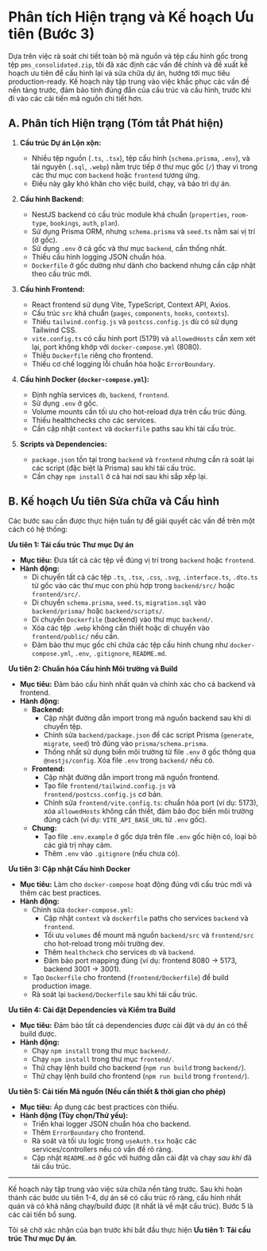 # Phân tích Hiện trạng và Kế hoạch Ưu tiên (Bước 3)

Dựa trên việc rà soát chi tiết toàn bộ mã nguồn và tệp cấu hình gốc trong tệp `pms_consolidated.zip`, tôi đã xác định các vấn đề chính và đề xuất kế hoạch ưu tiên để cấu hình lại và sửa chữa dự án, hướng tới mục tiêu production-ready. Kế hoạch này tập trung vào việc khắc phục các vấn đề nền tảng trước, đảm bảo tính đúng đắn của cấu trúc và cấu hình, trước khi đi vào các cải tiến mã nguồn chi tiết hơn.

## A. Phân tích Hiện trạng (Tóm tắt Phát hiện)

1.  **Cấu trúc Dự án Lộn xộn:**
    *   Nhiều tệp nguồn (`.ts`, `.tsx`), tệp cấu hình (`schema.prisma`, `.env`), và tài nguyên (`.sql`, `.webp`) nằm trực tiếp ở thư mục gốc (`/`) thay vì trong các thư mục con `backend` hoặc `frontend` tương ứng.
    *   Điều này gây khó khăn cho việc build, chạy, và bảo trì dự án.

2.  **Cấu hình Backend:**
    *   NestJS backend có cấu trúc module khá chuẩn (`properties`, `room-type`, `bookings`, `auth`, `plan`).
    *   Sử dụng Prisma ORM, nhưng `schema.prisma` và `seed.ts` nằm sai vị trí (ở gốc).
    *   Sử dụng `.env` ở cả gốc và thư mục `backend`, cần thống nhất.
    *   Thiếu cấu hình logging JSON chuẩn hóa.
    *   `Dockerfile` ở gốc dường như dành cho backend nhưng cần cập nhật theo cấu trúc mới.

3.  **Cấu hình Frontend:**
    *   React frontend sử dụng Vite, TypeScript, Context API, Axios.
    *   Cấu trúc `src` khá chuẩn (`pages`, `components`, `hooks`, `contexts`).
    *   Thiếu `tailwind.config.js` và `postcss.config.js` dù có sử dụng Tailwind CSS.
    *   `vite.config.ts` có cấu hình port (5179) và `allowedHosts` cần xem xét lại, port không khớp với `docker-compose.yml` (8080).
    *   Thiếu `Dockerfile` riêng cho frontend.
    *   Thiếu cơ chế logging lỗi chuẩn hóa hoặc `ErrorBoundary`.

4.  **Cấu hình Docker (`docker-compose.yml`):**
    *   Định nghĩa services `db`, `backend`, `frontend`.
    *   Sử dụng `.env` ở gốc.
    *   Volume mounts cần tối ưu cho hot-reload dựa trên cấu trúc đúng.
    *   Thiếu healthchecks cho các services.
    *   Cần cập nhật `context` và `dockerfile` paths sau khi tái cấu trúc.

5.  **Scripts và Dependencies:**
    *   `package.json` tồn tại trong `backend` và `frontend` nhưng cần rà soát lại các script (đặc biệt là Prisma) sau khi tái cấu trúc.
    *   Cần chạy `npm install` ở cả hai nơi sau khi sắp xếp lại.

## B. Kế hoạch Ưu tiên Sửa chữa và Cấu hình

Các bước sau cần được thực hiện tuần tự để giải quyết các vấn đề trên một cách có hệ thống:

**Ưu tiên 1: Tái cấu trúc Thư mục Dự án**

*   **Mục tiêu:** Đưa tất cả các tệp về đúng vị trí trong `backend` hoặc `frontend`.
*   **Hành động:**
    *   Di chuyển tất cả các tệp `.ts`, `.tsx`, `.css`, `.svg`, `.interface.ts`, `.dto.ts` từ gốc vào các thư mục con phù hợp trong `backend/src/` hoặc `frontend/src/`.
    *   Di chuyển `schema.prisma`, `seed.ts`, `migration.sql` vào `backend/prisma/` hoặc `backend/scripts/`.
    *   Di chuyển `Dockerfile` (backend) vào thư mục `backend/`.
    *   Xóa các tệp `.webp` không cần thiết hoặc di chuyển vào `frontend/public/` nếu cần.
    *   Đảm bảo thư mục gốc chỉ chứa các tệp cấu hình chung như `docker-compose.yml`, `.env`, `.gitignore`, `README.md`.

**Ưu tiên 2: Chuẩn hóa Cấu hình Môi trường và Build**

*   **Mục tiêu:** Đảm bảo cấu hình nhất quán và chính xác cho cả backend và frontend.
*   **Hành động:**
    *   **Backend:**
        *   Cập nhật đường dẫn import trong mã nguồn backend sau khi di chuyển tệp.
        *   Chỉnh sửa `backend/package.json` để các script Prisma (`generate`, `migrate`, `seed`) trỏ đúng vào `prisma/schema.prisma`.
        *   Thống nhất sử dụng biến môi trường từ file `.env` ở gốc thông qua `@nestjs/config`. Xóa file `.env` trong `backend/` nếu có.
    *   **Frontend:**
        *   Cập nhật đường dẫn import trong mã nguồn frontend.
        *   Tạo file `frontend/tailwind.config.js` và `frontend/postcss.config.js` cơ bản.
        *   Chỉnh sửa `frontend/vite.config.ts`: chuẩn hóa port (ví dụ: 5173), xóa `allowedHosts` không cần thiết, đảm bảo đọc biến môi trường đúng cách (ví dụ: `VITE_API_BASE_URL` từ `.env` gốc).
    *   **Chung:**
        *   Tạo file `.env.example` ở gốc dựa trên file `.env` gốc hiện có, loại bỏ các giá trị nhạy cảm.
        *   Thêm `.env` vào `.gitignore` (nếu chưa có).

**Ưu tiên 3: Cập nhật Cấu hình Docker**

*   **Mục tiêu:** Làm cho `docker-compose` hoạt động đúng với cấu trúc mới và thêm các best practices.
*   **Hành động:**
    *   Chỉnh sửa `docker-compose.yml`:
        *   Cập nhật `context` và `dockerfile` paths cho services `backend` và `frontend`.
        *   Tối ưu `volumes` để mount mã nguồn `backend/src` và `frontend/src` cho hot-reload trong môi trường dev.
        *   Thêm `healthcheck` cho services `db` và `backend`.
        *   Đảm bảo port mapping đúng (ví dụ: frontend 8080 -> 5173, backend 3001 -> 3001).
    *   Tạo `Dockerfile` cho frontend (`frontend/Dockerfile`) để build production image.
    *   Rà soát lại `backend/Dockerfile` sau khi tái cấu trúc.

**Ưu tiên 4: Cài đặt Dependencies và Kiểm tra Build**

*   **Mục tiêu:** Đảm bảo tất cả dependencies được cài đặt và dự án có thể build được.
*   **Hành động:**
    *   Chạy `npm install` trong thư mục `backend/`.
    *   Chạy `npm install` trong thư mục `frontend/`.
    *   Thử chạy lệnh build cho backend (`npm run build` trong `backend/`).
    *   Thử chạy lệnh build cho frontend (`npm run build` trong `frontend/`).

**Ưu tiên 5: Cải tiến Mã nguồn (Nếu cần thiết & thời gian cho phép)**

*   **Mục tiêu:** Áp dụng các best practices còn thiếu.
*   **Hành động (Tùy chọn/Thứ yếu):**
    *   Triển khai logger JSON chuẩn hóa cho backend.
    *   Thêm `ErrorBoundary` cho frontend.
    *   Rà soát và tối ưu logic trong `useAuth.tsx` hoặc các services/controllers nếu có vấn đề rõ ràng.
    *   Cập nhật `README.md` ở gốc với hướng dẫn cài đặt và chạy *sau khi* đã tái cấu trúc.

---

Kế hoạch này tập trung vào việc sửa chữa nền tảng trước. Sau khi hoàn thành các bước ưu tiên 1-4, dự án sẽ có cấu trúc rõ ràng, cấu hình nhất quán và có khả năng chạy/build được (ít nhất là về mặt cấu trúc). Bước 5 là các cải tiến bổ sung.

Tôi sẽ chờ xác nhận của bạn trước khi bắt đầu thực hiện **Ưu tiên 1: Tái cấu trúc Thư mục Dự án**.
